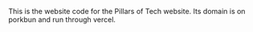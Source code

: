 This is the website code for the Pillars of Tech website.
Its domain is on porkbun and run through vercel.
